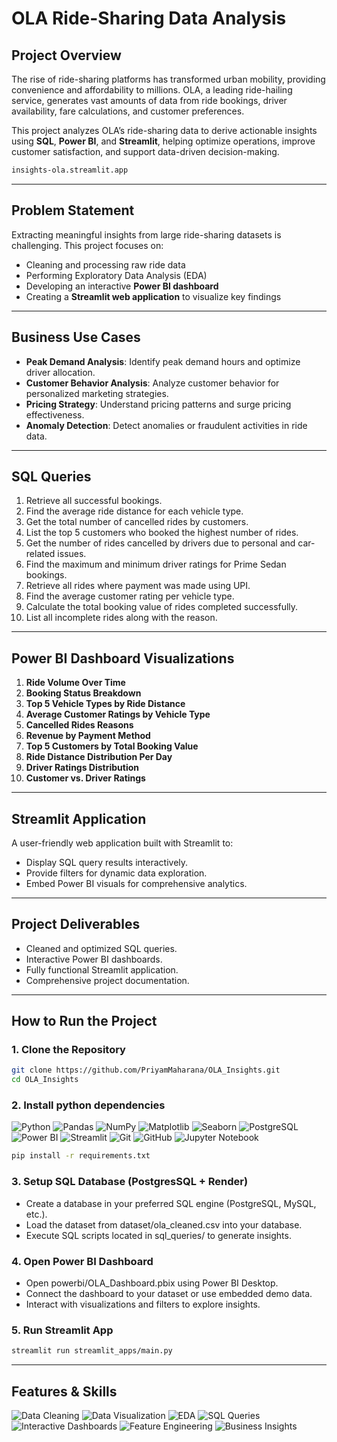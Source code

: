 # OLA Ride-Sharing Data Analysis

## Project Overview

The rise of ride-sharing platforms has transformed urban mobility, providing convenience and affordability to millions. OLA, a leading ride-hailing service, generates vast amounts of data from ride bookings, driver availability, fare calculations, and customer preferences.

This project analyzes OLA’s ride-sharing data to derive actionable insights using **SQL**, **Power BI**, and **Streamlit**, helping optimize operations, improve customer satisfaction, and support data-driven decision-making.

```bash
insights-ola.streamlit.app
```

---

## Problem Statement

Extracting meaningful insights from large ride-sharing datasets is challenging. This project focuses on:

- Cleaning and processing raw ride data
- Performing Exploratory Data Analysis (EDA)
- Developing an interactive **Power BI dashboard**
- Creating a **Streamlit web application** to visualize key findings

---

## Business Use Cases

- **Peak Demand Analysis**: Identify peak demand hours and optimize driver allocation.
- **Customer Behavior Analysis**: Analyze customer behavior for personalized marketing strategies.
- **Pricing Strategy**: Understand pricing patterns and surge pricing effectiveness.
- **Anomaly Detection**: Detect anomalies or fraudulent activities in ride data.

---

## SQL Queries

1. Retrieve all successful bookings.
2. Find the average ride distance for each vehicle type.
3. Get the total number of cancelled rides by customers.
4. List the top 5 customers who booked the highest number of rides.
5. Get the number of rides cancelled by drivers due to personal and car-related issues.
6. Find the maximum and minimum driver ratings for Prime Sedan bookings.
7. Retrieve all rides where payment was made using UPI.
8. Find the average customer rating per vehicle type.
9. Calculate the total booking value of rides completed successfully.
10. List all incomplete rides along with the reason.

---

## Power BI Dashboard Visualizations

1. **Ride Volume Over Time**
2. **Booking Status Breakdown**
3. **Top 5 Vehicle Types by Ride Distance**
4. **Average Customer Ratings by Vehicle Type**
5. **Cancelled Rides Reasons**
6. **Revenue by Payment Method**
7. **Top 5 Customers by Total Booking Value**
8. **Ride Distance Distribution Per Day**
9. **Driver Ratings Distribution**
10. **Customer vs. Driver Ratings**

---

## Streamlit Application

A user-friendly web application built with Streamlit to:

- Display SQL query results interactively.
- Provide filters for dynamic data exploration.
- Embed Power BI visuals for comprehensive analytics.

---

## Project Deliverables

- Cleaned and optimized SQL queries.
- Interactive Power BI dashboards.
- Fully functional Streamlit application.
- Comprehensive project documentation.

---

## How to Run the Project

### 1. Clone the Repository

```bash
git clone https://github.com/PriyamMaharana/OLA_Insights.git
cd OLA_Insights
```


### 2. Install python dependencies

![Python](https://img.shields.io/badge/Python-3776AB?style=for-the-badge&logo=python&logoColor=white)
![Pandas](https://img.shields.io/badge/Pandas-150458?style=for-the-badge&logo=pandas&logoColor=white)
![NumPy](https://img.shields.io/badge/NumPy-013243?style=for-the-badge&logo=numpy&logoColor=white)
![Matplotlib](https://img.shields.io/badge/Matplotlib-F58025?style=for-the-badge&logo=matplotlib&logoColor=white)
![Seaborn](https://img.shields.io/badge/Seaborn-4C72B0?style=for-the-badge&logo=seaborn&logoColor=white)
![PostgreSQL](https://img.shields.io/badge/SQL-4479A1?style=for-the-badge&logo=postgresql&logoColor=white)
![Power BI](https://img.shields.io/badge/Power%20BI-F2C811?style=for-the-badge&logo=power-bi&logoColor=black)
![Streamlit](https://img.shields.io/badge/Streamlit-FF4B4B?style=for-the-badge&logo=streamlit&logoColor=white)
![Git](https://img.shields.io/badge/Git-F05032?style=for-the-badge&logo=git&logoColor=white)
![GitHub](https://img.shields.io/badge/GitHub-181717?style=for-the-badge&logo=github&logoColor=white)
![Jupyter Notebook](https://img.shields.io/badge/Jupyter-F37626?style=for-the-badge&logo=jupyter&logoColor=white)


```bash
pip install -r requirements.txt
```


### 3. Setup SQL Database (PostgresSQL + Render)

 - Create a database in your preferred SQL engine (PostgreSQL, MySQL, etc.).
 - Load the dataset from dataset/ola_cleaned.csv into your database.
 - Execute SQL scripts located in sql_queries/ to generate insights.


### 4. Open Power BI Dashboard

 - Open powerbi/OLA_Dashboard.pbix using Power BI Desktop.
 - Connect the dashboard to your dataset or use embedded demo data.
 - Interact with visualizations and filters to explore insights.


### 5. Run Streamlit App

```bash
streamlit run streamlit_apps/main.py
```

---

## Features & Skills

![Data Cleaning](https://img.shields.io/badge/Data%20Cleaning-00BFFF?style=for-the-badge)
![Data Visualization](https://img.shields.io/badge/Data%20Visualization-4CAF50?style=for-the-badge)
![EDA](https://img.shields.io/badge/Exploratory%20Data%20Analysis-FF69B4?style=for-the-badge)
![SQL Queries](https://img.shields.io/badge/SQL%20Queries-FF8C00?style=for-the-badge)
![Interactive Dashboards](https://img.shields.io/badge/Interactive%20Dashboards-8A2BE2?style=for-the-badge)
![Feature Engineering](https://img.shields.io/badge/Feature%20Engineering-00CED1?style=for-the-badge)
![Business Insights](https://img.shields.io/badge/Business%20Insights-FF1493?style=for-the-badge)
